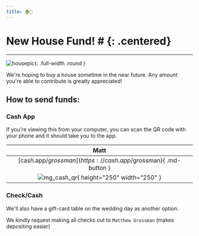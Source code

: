 ```yaml
---
title: 🏠💸
---
```

# New House Fund! # {: .centered}
---

![housepic](/assets/house.jpg){: .full-width .round }

We're hoping to buy a house sometime in the near future.
Any amount you're able to contribute is greatly appreciated!


## How to send funds:

### Cash App

If you're viewing this from your computer, you can scan the QR code with your phone and it should take you to the app.

Matt                                                           |
:-:                                                            |
[cash.app/$grossman](https://cash.app/$grossman){ .md-button } |
![mg_cash_qr](/assets/mg_cash.png){ height="250" width="250" } |

### Check/Cash

We'll also have a gift-card table on the wedding day as another option.

We kindly request making all checks out to `Matthew Grossman` (makes depositing easier)
